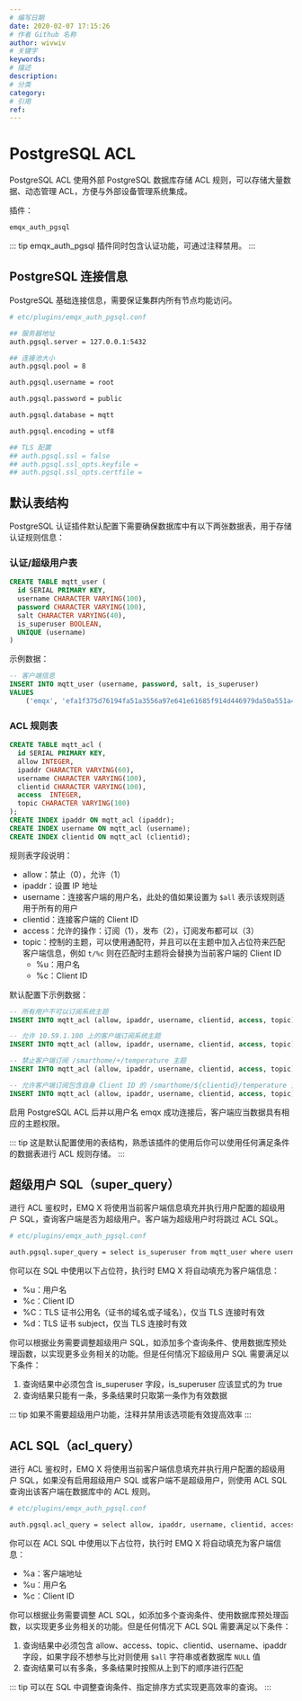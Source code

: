 ```yaml
---
# 编写日期
date: 2020-02-07 17:15:26
# 作者 Github 名称
author: wivwiv
# 关键字
keywords:
# 描述
description:
# 分类
category: 
# 引用
ref:
---
```


# PostgreSQL ACL

PostgreSQL ACL 使用外部 PostgreSQL 数据库存储 ACL 规则，可以存储大量数据、动态管理 ACL，方便与外部设备管理系统集成。

插件：

```bash
emqx_auth_pgsql
```

::: tip 
emqx_auth_pgsql 插件同时包含认证功能，可通过注释禁用。
:::


## PostgreSQL 连接信息

PostgreSQL 基础连接信息，需要保证集群内所有节点均能访问。

```bash
# etc/plugins/emqx_auth_pgsql.conf

## 服务器地址
auth.pgsql.server = 127.0.0.1:5432

## 连接池大小
auth.pgsql.pool = 8

auth.pgsql.username = root

auth.pgsql.password = public

auth.pgsql.database = mqtt

auth.pgsql.encoding = utf8

## TLS 配置
## auth.pgsql.ssl = false
## auth.pgsql.ssl_opts.keyfile =
## auth.pgsql.ssl_opts.certfile =
```


## 默认表结构

PostgreSQL 认证插件默认配置下需要确保数据库中有以下两张数据表，用于存储认证规则信息：

### 认证/超级用户表

```sql
CREATE TABLE mqtt_user (
  id SERIAL PRIMARY KEY,
  username CHARACTER VARYING(100),
  password CHARACTER VARYING(100),
  salt CHARACTER VARYING(40),
  is_superuser BOOLEAN,
  UNIQUE (username)
)
```

示例数据：

```sql
-- 客户端信息
INSERT INTO mqtt_user (username, password, salt, is_superuser)
VALUES
	('emqx', 'efa1f375d76194fa51a3556a97e641e61685f914d446979da50a551a4333ffd7', NULL, false);
```

### ACL 规则表

```sql
CREATE TABLE mqtt_acl (
  id SERIAL PRIMARY KEY,
  allow INTEGER,
  ipaddr CHARACTER VARYING(60),
  username CHARACTER VARYING(100),
  clientid CHARACTER VARYING(100),
  access  INTEGER,
  topic CHARACTER VARYING(100)
);
CREATE INDEX ipaddr ON mqtt_acl (ipaddr);
CREATE INDEX username ON mqtt_acl (username);
CREATE INDEX clientid ON mqtt_acl (clientid);
```

规则表字段说明：

- allow：禁止（0），允许（1）
- ipaddr：设置 IP 地址
- username：连接客户端的用户名，此处的值如果设置为 `$all`  表示该规则适用于所有的用户
- clientid：连接客户端的 Client ID
- access：允许的操作：订阅（1），发布（2），订阅发布都可以（3）
- topic：控制的主题，可以使用通配符，并且可以在主题中加入占位符来匹配客户端信息，例如 `t/%c` 则在匹配时主题将会替换为当前客户端的 Client ID
  - %u：用户名
  - %c：Client ID
  


默认配置下示例数据：

```sql
-- 所有用户不可以订阅系统主题
INSERT INTO mqtt_acl (allow, ipaddr, username, clientid, access, topic) VALUES (0, NULL, '$all', NULL, 1, '$SYS/#');

-- 允许 10.59.1.100 上的客户端订阅系统主题
INSERT INTO mqtt_acl (allow, ipaddr, username, clientid, access, topic) VALUES (1, '10.59.1.100', NULL, NULL, 1, '$SYS/#');

-- 禁止客户端订阅 /smarthome/+/temperature 主题
INSERT INTO mqtt_acl (allow, ipaddr, username, clientid, access, topic) VALUES (0, NULL, NULL, NULL, 1, '/smarthome/+/temperature');

-- 允许客户端订阅包含自身 Client ID 的 /smarthome/${clientid}/temperature 主题
INSERT INTO mqtt_acl (allow, ipaddr, username, clientid, access, topic) VALUES (1, NULL, NULL, NULL, 1, '/smarthome/%c/temperature');
```

启用 PostgreSQL ACL 后并以用户名 emqx 成功连接后，客户端应当数据具有相应的主题权限。


::: tip 
这是默认配置使用的表结构，熟悉该插件的使用后你可以使用任何满足条件的数据表进行 ACL 规则存储。
:::



## 超级用户 SQL（super_query）

进行 ACL 鉴权时，EMQ X 将使用当前客户端信息填充并执行用户配置的超级用户 SQL，查询客户端是否为超级用户。客户端为超级用户时将跳过 ACL SQL。

```bash
# etc/plugins/emqx_auth_pgsql.conf

auth.pgsql.super_query = select is_superuser from mqtt_user where username = '%u' limit 1
```

你可以在 SQL 中使用以下占位符，执行时 EMQ X 将自动填充为客户端信息：

- %u：用户名
- %c：Client ID
- %C：TLS 证书公用名（证书的域名或子域名），仅当 TLS 连接时有效
- %d：TLS 证书 subject，仅当 TLS 连接时有效



你可以根据业务需要调整超级用户 SQL，如添加多个查询条件、使用数据库预处理函数，以实现更多业务相关的功能。但是任何情况下超级用户 SQL 需要满足以下条件：

1. 查询结果中必须包含 is_superuser 字段，is_superuser 应该显式的为 true
2. 查询结果只能有一条，多条结果时只取第一条作为有效数据

::: tip 
如果不需要超级用户功能，注释并禁用该选项能有效提高效率
:::


## ACL SQL（acl_query）

进行 ACL 鉴权时，EMQ X 将使用当前客户端信息填充并执行用户配置的超级用户 SQL，如果没有启用超级用户 SQL 或客户端不是超级用户，则使用 ACL SQL 查询出该客户端在数据库中的 ACL 规则。

```bash
# etc/plugins/emqx_auth_pgsql.conf

auth.pgsql.acl_query = select allow, ipaddr, username, clientid, access, topic from mqtt_acl where ipaddr = '%a' or username = '%u' or username = '$all' or clientid = '%c'
```

你可以在 ACL SQL 中使用以下占位符，执行时 EMQ X 将自动填充为客户端信息：

- %a：客户端地址
- %u：用户名
- %c：Client ID


你可以根据业务需要调整 ACL SQL，如添加多个查询条件、使用数据库预处理函数，以实现更多业务相关的功能。但是任何情况下 ACL SQL 需要满足以下条件：

1. 查询结果中必须包含 allow、access、topic、clientid、username、ipaddr 字段，如果字段不想参与比对则使用 `$all` 字符串或者数据库 `NULL` 值
2. 查询结果可以有多条，多条结果时按照从上到下的顺序进行匹配

::: tip 
可以在 SQL 中调整查询条件、指定排序方式实现更高效率的查询。
:::

